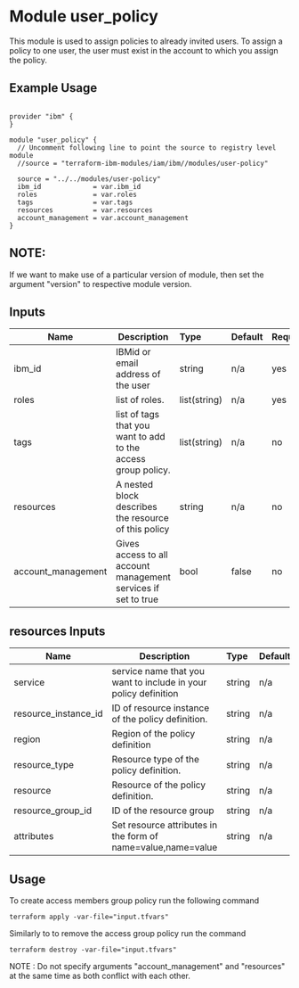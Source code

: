# Module user_policy

This module is used to assign policies to already invited users. To assign a policy to one user, the user must exist in the account to which you assign the policy.

## Example Usage
```

provider "ibm" {
}

module "user_policy" {
  // Uncomment following line to point the source to registry level module
  //source = "terraform-ibm-modules/iam/ibm//modules/user-policy"

  source = "../../modules/user-policy"
  ibm_id             = var.ibm_id
  roles              = var.roles
  tags               = var.tags
  resources          = var.resources
  account_management = var.account_management
}

```
## NOTE:

If we want to make use of a particular version of module, then set the argument "version" to respective module version.

## Inputs

| Name                          | Description                                                      | Type         | Default | Required |
|-------------------------------|------------------------------------------------------------------|:-------------|:------- |:---------|
| ibm_id                        | IBMid or email address of the user                               | string       | n/a     | yes      |
| roles                         | list of roles.                                                   | list(string) | n/a     | yes      |
| tags                          | list of tags that you want to add to the access group policy.    | list(string) | n/a     | no       |
| resources                     | A nested block describes the resource of this policy             | string       | n/a     | no       |
| account_management            | Gives access to all account management services if set to true   | bool         | false   | no       |

## resources Inputs

| Name                          | Description                                                      | Type         | Default | Required |
|-------------------------------|------------------------------------------------------------------|:-------------|:------- |:---------|
| service                       | service name that you want to include in your policy definition  | string       | n/a     | no       |
| resource_instance_id          | ID of resource instance of the policy definition.                | string       | n/a     | no       |
| region                        | Region of the policy definition                                  | string       | n/a     | no       |
| resource_type                 | Resource type of the policy definition.                          | string       | n/a     | no       |
| resource                      | Resource of the policy definition.                               | string       | n/a     | no       |
| resource_group_id             | ID of the resource group                                         | string       | n/a     | no       |
| attributes                    | Set resource attributes in the form of name=value,name=value     | string       | n/a     | no       |

## Usage

To create access members group policy run the following command

  `terraform apply -var-file="input.tfvars"`

Similarly to to remove the access group policy run the command

   `terraform destroy -var-file="input.tfvars"`


NOTE : Do not specify arguments "account_management" and "resources" at the same time as both conflict with each other.

